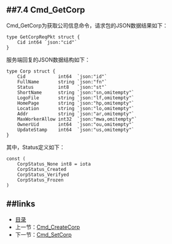 ##7.4 Cmd_GetCorp
---
Cmd_GetCorp为获取公司信息命令，请求包的JSON数据结果如下：
	
	type GetCorpReqPkt struct {
		Cid int64 `json:"cid"`
	}

服务端回复的JSON数据结构如下：

	
	type Corp struct {
		Cid            int64  `json:"id"`
		FullName       string `json:"fn"`
		Status         int8   `json:"st"`
		ShortName      string `json:"sn,omitempty"`
		LogoFile       string `json:"lf,omitempty"`
		HomePage       string `json:"hp,omitempty"`
		Location       string `json:"lo,omitempty"`
		Addr           string `json:"ar,omitempty"`
		MaxWorkerAllow int32  `json:"mwa,omitempty"`
		OwnerUid       int64  `json:"ou,omitempty"`
		UpdateStamp    int64  `json:"us,omitempty"`
	}

其中，Status定义如下：

	const (
		CorpStatus_None int8 = iota
		CorpStatus_Created
		CorpStatus_Verifyed
		CorpStatus_Frozen
	)



##links
---
* [目录](preface.md)
* 上一节：[Cmd_CreateCorp](07.3.md)
* 下一节：[Cmd_SetCorp](07.5.md)